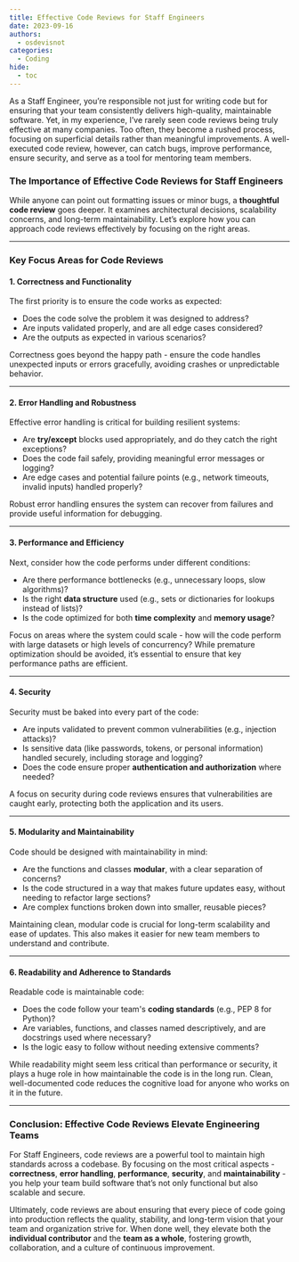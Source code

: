 ```yaml
---
title: Effective Code Reviews for Staff Engineers
date: 2023-09-16
authors:
  - osdevisnot
categories:
  - Coding
hide:
  - toc
---
```


As a Staff Engineer, you’re responsible not just for writing code but for ensuring that your team consistently delivers high-quality, maintainable software. Yet, in my experience, I’ve rarely seen code reviews being truly effective at many companies. Too often, they become a rushed process, focusing on superficial details rather than meaningful improvements. A well-executed code review, however, can catch bugs, improve performance, ensure security, and serve as a tool for mentoring team members.

<!-- more -->

### **The Importance of Effective Code Reviews for Staff Engineers**

While anyone can point out formatting issues or minor bugs, a **thoughtful code review** goes deeper. It examines architectural decisions, scalability concerns, and long-term maintainability. Let’s explore how you can approach code reviews effectively by focusing on the right areas.

---

### **Key Focus Areas for Code Reviews**

#### 1. **Correctness and Functionality**

The first priority is to ensure the code works as expected:

- Does the code solve the problem it was designed to address?
- Are inputs validated properly, and are all edge cases considered?
- Are the outputs as expected in various scenarios?

Correctness goes beyond the happy path - ensure the code handles unexpected inputs or errors gracefully, avoiding crashes or unpredictable behavior.

---

#### 2. **Error Handling and Robustness**

Effective error handling is critical for building resilient systems:

- Are **try/except** blocks used appropriately, and do they catch the right exceptions?
- Does the code fail safely, providing meaningful error messages or logging?
- Are edge cases and potential failure points (e.g., network timeouts, invalid inputs) handled properly?

Robust error handling ensures the system can recover from failures and provide useful information for debugging.

---

#### 3. **Performance and Efficiency**

Next, consider how the code performs under different conditions:

- Are there performance bottlenecks (e.g., unnecessary loops, slow algorithms)?
- Is the right **data structure** used (e.g., sets or dictionaries for lookups instead of lists)?
- Is the code optimized for both **time complexity** and **memory usage**?

Focus on areas where the system could scale - how will the code perform with large datasets or high levels of concurrency? While premature optimization should be avoided, it’s essential to ensure that key performance paths are efficient.

---

#### 4. **Security**

Security must be baked into every part of the code:

- Are inputs validated to prevent common vulnerabilities (e.g., injection attacks)?
- Is sensitive data (like passwords, tokens, or personal information) handled securely, including storage and logging?
- Does the code ensure proper **authentication and authorization** where needed?

A focus on security during code reviews ensures that vulnerabilities are caught early, protecting both the application and its users.

---

#### 5. **Modularity and Maintainability**

Code should be designed with maintainability in mind:

- Are the functions and classes **modular**, with a clear separation of concerns?
- Is the code structured in a way that makes future updates easy, without needing to refactor large sections?
- Are complex functions broken down into smaller, reusable pieces?

Maintaining clean, modular code is crucial for long-term scalability and ease of updates. This also makes it easier for new team members to understand and contribute.

---

#### 6. **Readability and Adherence to Standards**

Readable code is maintainable code:

- Does the code follow your team's **coding standards** (e.g., PEP 8 for Python)?
- Are variables, functions, and classes named descriptively, and are docstrings used where necessary?
- Is the logic easy to follow without needing extensive comments?

While readability might seem less critical than performance or security, it plays a huge role in how maintainable the code is in the long run. Clean, well-documented code reduces the cognitive load for anyone who works on it in the future.

---

### **Conclusion: Effective Code Reviews Elevate Engineering Teams**

For Staff Engineers, code reviews are a powerful tool to maintain high standards across a codebase. By focusing on the most critical aspects - **correctness**, **error handling**, **performance**, **security**, and **maintainability** - you help your team build software that’s not only functional but also scalable and secure.

Ultimately, code reviews are about ensuring that every piece of code going into production reflects the quality, stability, and long-term vision that your team and organization strive for. When done well, they elevate both the **individual contributor** and the **team as a whole**, fostering growth, collaboration, and a culture of continuous improvement.
